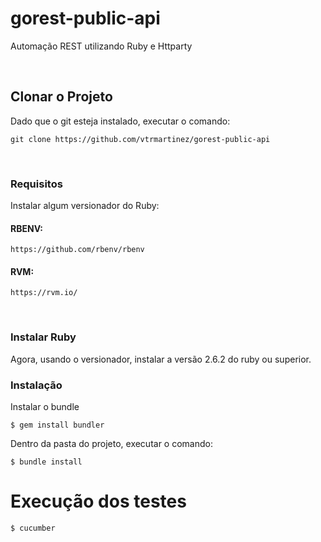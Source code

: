# gorest-public-api
Automação REST utilizando Ruby e Httparty

<br>


## Clonar o Projeto

Dado que o git esteja instalado, executar o comando:
```
git clone https://github.com/vtrmartinez/gorest-public-api
```

<br>

### Requisitos

Instalar algum versionador do Ruby:

#### RBENV:
```
https://github.com/rbenv/rbenv
```

#### RVM:
```
https://rvm.io/
```

<br>

### Instalar Ruby

Agora, usando o versionador, instalar a versão 2.6.2 do ruby ou superior.


### Instalação

Instalar o bundle

```
$ gem install bundler
```

Dentro da pasta do projeto, executar o comando:

```
$ bundle install
```
# Execução dos testes

```
$ cucumber
```